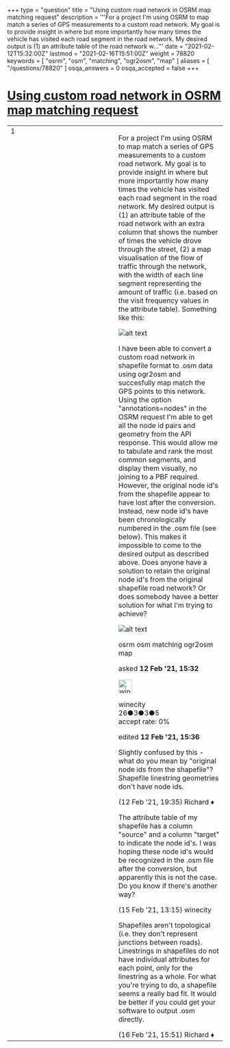 +++
type = "question"
title = "Using custom road network in OSRM map matching request"
description = '''For a project I&#x27;m using OSRM to map match a series of GPS measurements to a custom road network. My goal is to provide insight in where but more importantly how many times the vehicle has visited each road segment in the road network. My desired output is (1) an attribute table of the road network w...'''
date = "2021-02-12T15:32:00Z"
lastmod = "2021-02-16T15:51:00Z"
weight = 78820
keywords = [ "osrm", "osm", "matching", "ogr2osm", "map" ]
aliases = [ "/questions/78820" ]
osqa_answers = 0
osqa_accepted = false
+++

<div class="headNormal">

# [Using custom road network in OSRM map matching request](/questions/78820/using-custom-road-network-in-osrm-map-matching-request)

</div>

<div id="main-body">

<div id="askform">

<table id="question-table" style="width:100%;">
<colgroup>
<col style="width: 50%" />
<col style="width: 50%" />
</colgroup>
<tbody>
<tr>
<td style="width: 30px; vertical-align: top"><div class="vote-buttons">
<span id="post-78820-upvote" class="ajax-command post-vote up" rel="nofollow" title="I like this post (click again to cancel)"> </span>
<div id="post-78820-score" class="post-score" title="current number of votes">
1
</div>
<span id="post-78820-downvote" class="ajax-command post-vote down" rel="nofollow" title="I dont like this post (click again to cancel)"> </span> <span id="favorite-mark" class="ajax-command favorite-mark" rel="nofollow" title="mark/unmark this question as favorite (click again to cancel)"> </span>
<div id="favorite-count" class="favorite-count">
&#10;</div>
</div></td>
<td><div id="item-right">
<div class="question-body">
<p>For a project I'm using OSRM to map match a series of GPS measurements to a custom road network. My goal is to provide insight in where but more importantly how many times the vehicle has visited each road segment in the road network. My desired output is (1) an attribute table of the road network with an extra column that shows the number of times the vehicle drove through the street, (2) a map visualisation of the flow of traffic through the network, with the width of each line segment representing the amount of traffic (i.e. based on the visit frequency values in the attribute table). Something like this:</p>
<p><img src="https://help.openstreetmap.org/upfiles/Screen_Shot_2021-02-10_at_16.17.08.png" alt="alt text" /></p>
<p>I have been able to convert a custom road network in shapefile format to .osm data using ogr2osm and succesfully map match the GPS points to this network. Using the option "annotations=nodes" in the OSRM request I'm able to get all the node id pairs and geometry from the API response. This would allow me to tabulate and rank the most common segments, and display them visually, no joining to a PBF required. However, the original node id's from the shapefile appear to have lost after the conversion. Instead, new node id's have been chronologically numbered in the .osm file (see below). This makes it impossible to come to the desired output as described above. Does anyone have a solution to retain the original node id's from the original shapefile road network? Or does somebody havee a better solution for what I'm trying to achieve?</p>
<p><img src="https://help.openstreetmap.org/upfiles/Screen_Shot_2021-02-12_at_15.06.55.png" alt="alt text" /></p>
</div>
<div id="question-tags" class="tags-container tags">
<span class="post-tag tag-link-osrm" rel="tag" title="see questions tagged &#39;osrm&#39;">osrm</span> <span class="post-tag tag-link-osm" rel="tag" title="see questions tagged &#39;osm&#39;">osm</span> <span class="post-tag tag-link-matching" rel="tag" title="see questions tagged &#39;matching&#39;">matching</span> <span class="post-tag tag-link-ogr2osm" rel="tag" title="see questions tagged &#39;ogr2osm&#39;">ogr2osm</span> <span class="post-tag tag-link-map" rel="tag" title="see questions tagged &#39;map&#39;">map</span>
</div>
<div id="question-controls" class="post-controls">
&#10;</div>
<div class="post-update-info-container">
<div class="post-update-info post-update-info-user">
<p>asked <strong>12 Feb '21, 15:32</strong></p>
<img src="https://secure.gravatar.com/avatar/152906fc74217eeefa79ad3b652b3380?s=32&amp;d=identicon&amp;r=g" class="gravatar" width="32" height="32" alt="winecity&#39;s gravatar image" />
<p><span>winecity</span><br />
<span class="score" title="26 reputation points">26</span><span title="3 badges"><span class="badge1">●</span><span class="badgecount">3</span></span><span title="3 badges"><span class="silver">●</span><span class="badgecount">3</span></span><span title="5 badges"><span class="bronze">●</span><span class="badgecount">5</span></span><br />
<span class="accept_rate" title="Rate of the user&#39;s accepted answers">accept rate:</span> <span title="winecity has no accepted answers">0%</span></p>
</img>
</div>
<div class="post-update-info post-update-info-edited">
<p><span> edited <strong>12 Feb '21, 15:36</strong> </span></p>
</div>
</div>
<div id="comments-container-78820" class="comments-container">
<span id="78827"></span>
<div id="comment-78827" class="comment">
<div id="post-78827-score" class="comment-score">
&#10;</div>
<div class="comment-text">
<p>Slightly confused by this - what do you mean by "original node ids from the shapefile"? Shapefile linestring geometries don't have node ids.</p>
</div>
<div id="comment-78827-info" class="comment-info">
<span class="comment-age">(12 Feb '21, 19:35)</span> <span class="comment-user userinfo">Richard ♦</span>
</div>
</div>
<span id="78862"></span>
<div id="comment-78862" class="comment">
<div id="post-78862-score" class="comment-score">
&#10;</div>
<div class="comment-text">
<p>The attribute table of my shapefile has a column "source" and a column "target" to indicate the node id's. I was hoping these node id's would be recognized in the .osm file after the conversion, but apparently this is not the case. Do you know if there's another way?</p>
</div>
<div id="comment-78862-info" class="comment-info">
<span class="comment-age">(15 Feb '21, 13:15)</span> <span class="comment-user userinfo">winecity</span>
</div>
</div>
<span id="78883"></span>
<div id="comment-78883" class="comment">
<div id="post-78883-score" class="comment-score">
&#10;</div>
<div class="comment-text">
<p>Shapefiles aren't topological (i.e. they don't represent junctions between roads). Linestrings in shapefiles do not have individual attributes for each point, only for the linestring as a whole. For what you're trying to do, a shapefile seems a really bad fit. It would be better if you could get your software to output .osm directly.</p>
</div>
<div id="comment-78883-info" class="comment-info">
<span class="comment-age">(16 Feb '21, 15:51)</span> <span class="comment-user userinfo">Richard ♦</span>
</div>
</div>
</div>
<div id="comment-tools-78820" class="comment-tools">
&#10;</div>
<div class="clear">
&#10;</div>
<div id="comment-78820-form-container" class="comment-form-container">
&#10;</div>
<div class="clear">
&#10;</div>
</div></td>
</tr>
</tbody>
</table>

</div>

</div>

